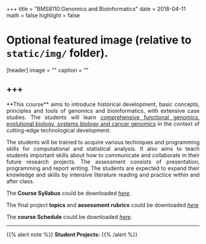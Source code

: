 +++
title = "BMS8110:Genomics and Bioinformatics"
date = 2018-04-11
math = false
highlight = false

# Optional featured image (relative to `static/img/` folder).
[header]
image = ""
caption = ""


+++
---
<p align="justify">**This course** aims to introduce historical development, basic concepts, principles and tools of genomics and bioinformatics, with extensive case studies. The students will learn <u>comprehensive functional genomics, evolutional biology, systems biology and cancer genomics</u> in the context of cutting-edge technological development. 

<p align="justify">The students will be trained to acquire various techniques and programming skills for computational and statistical analysis. It also aims to teach students important skills about how to communicate and collaborate in their future research projects. The assessment consists of presentation, programming and report writing. The students are expected to expand their knowledge and skills by intensive literature reading and practice within and after class.

The **Course Syllabus** could be downloaded [*here*](https://drive.google.com/file/d/1mpn_AAbbgXlB44IK9wuh_erTX-skWol9/view?usp=sharing).

The final project **topics** and **assessment rubrics** could be downloaded [*here*](https://drive.google.com/file/d/13yWp2_1de9dVDAr5Pm7rsB5MRSKkvA-x/view?usp=sharing)

The **course Schedule** could be downloaded [*here*](https://drive.google.com/file/d/1wcT77fgfemZOdIeSTMIVhXhRHj0Lkrxs/view?usp=sharing).

---
{{% alert note %}}
**Student Projects:**
{{% /alert %}}






             